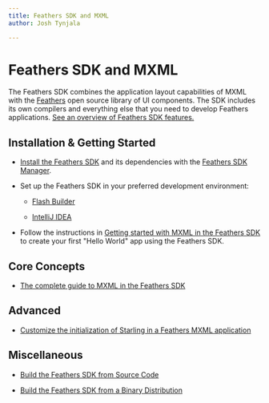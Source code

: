```yaml
---
title: Feathers SDK and MXML  
author: Josh Tynjala

---
```

# Feathers SDK and MXML

The Feathers SDK combines the application layout capabilities of MXML with the [Feathers](../) open source library of UI components. The SDK includes its own compilers and everything else that you need to develop Feathers applications. [See an overview of Feathers SDK features.](features.html)

## Installation & Getting Started

-   [Install the Feathers SDK](installation-instructions.html) and its dependencies with the [Feathers SDK Manager](http://feathersui.com/sdk/feathers-sdk-manager/).

-   Set up the Feathers SDK in your preferred development environment:

    -   [Flash Builder](flash-builder.html)

    -   [IntelliJ IDEA](intellij-idea.html)

-   Follow the instructions in [Getting started with MXML in the Feathers SDK](getting-started-mxml.html) to create your first "Hello World" app using the Feathers SDK.

## Core Concepts

-   [The complete guide to MXML in the Feathers SDK](mxml.html)

## Advanced

-   [Customize the initialization of Starling in a Feathers MXML application](custom-starling-initialization.html)

## Miscellaneous

-   [Build the Feathers SDK from Source Code](build-source-code.html)

-   [Build the Feathers SDK from a Binary Distribution](build-binary-distribution.html)